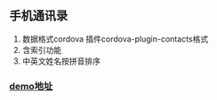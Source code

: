 ## 手机通讯录
1. 数据格式cordova 插件cordova-plugin-contacts格式
2. 含索引功能
3. 中英文姓名按拼音排序
### [demo地址](http://htmlpreview.github.io/?https://github.com/whhlulu/mobile_address/blob/master/index.html)
